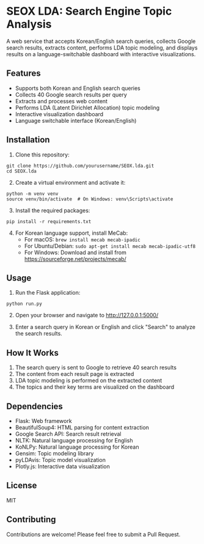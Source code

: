 # SEOX LDA: Search Engine Topic Analysis

A web service that accepts Korean/English search queries, collects Google search results, extracts content, performs LDA topic modeling, and displays results on a language-switchable dashboard with interactive visualizations.

## Features

- Supports both Korean and English search queries
- Collects 40 Google search results per query
- Extracts and processes web content
- Performs LDA (Latent Dirichlet Allocation) topic modeling
- Interactive visualization dashboard
- Language switchable interface (Korean/English)

## Installation

1. Clone this repository:
```
git clone https://github.com/yourusername/SEOX.lda.git
cd SEOX.lda
```

2. Create a virtual environment and activate it:
```
python -m venv venv
source venv/bin/activate  # On Windows: venv\Scripts\activate
```

3. Install the required packages:
```
pip install -r requirements.txt
```

4. For Korean language support, install MeCab:
   - For macOS: `brew install mecab mecab-ipadic`
   - For Ubuntu/Debian: `sudo apt-get install mecab mecab-ipadic-utf8`
   - For Windows: Download and install from https://sourceforge.net/projects/mecab/

## Usage

1. Run the Flask application:
```
python run.py
```

2. Open your browser and navigate to http://127.0.0.1:5000/

3. Enter a search query in Korean or English and click "Search" to analyze the search results.

## How It Works

1. The search query is sent to Google to retrieve 40 search results
2. The content from each result page is extracted
3. LDA topic modeling is performed on the extracted content
4. The topics and their key terms are visualized on the dashboard

## Dependencies

- Flask: Web framework
- BeautifulSoup4: HTML parsing for content extraction
- Google Search API: Search result retrieval
- NLTK: Natural language processing for English
- KoNLPy: Natural language processing for Korean
- Gensim: Topic modeling library
- pyLDAvis: Topic model visualization
- Plotly.js: Interactive data visualization

## License

MIT

## Contributing

Contributions are welcome! Please feel free to submit a Pull Request.